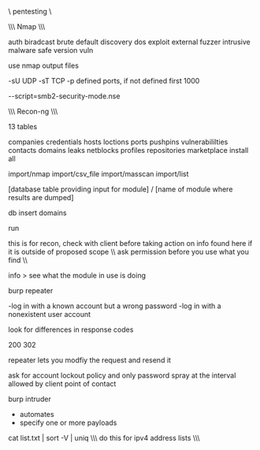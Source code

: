 \ pentesting \ 

\\\\\ Nmap \\\\\

auth
biradcast
brute
default
discovery
dos 
exploit
external
fuzzer
intrusive
malware
safe 
version
vuln

use nmap output files 


-sU UDP
-sT TCP
-p defined ports, if not defined first 1000

--script=smb2-security-mode.nse 



\\\\\ Recon-ng \\\\\

13 tables

companies
credentials
hosts
loctions
ports
pushpins 
vulnerabililties
contacts
domains
leaks 
netblocks 
profiles
repositories
marketplace install all 

import/nmap
import/csv_file
import/masscan
import/list

[database table providing input for module] / [name of module where results are dumped]



db insert domains

<domain>

run

this is for recon, check with client before taking action on info found here if it is outside of proposed scope 
\\\\ ask permission before you use what you find \\\\

info > see what the module in use is doing 




burp repeater 


-log in with a known account but a wrong password 
-log in with a nonexistent user account 

look for differences in response codes

200
302

repeater lets you modfiy the request and resend it



ask for account lockout policy and only password spray at the interval allowed by client point of contact 



burp intruder 

- automates 
- specify one or more payloads




cat list.txt | sort -V | uniq        \\\\\ do this for ipv4 address lists \\\\\